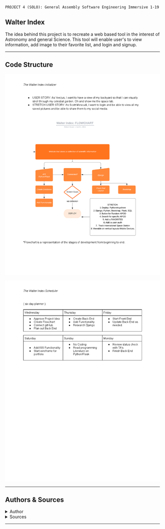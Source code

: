 ```
PROJECT 4 (SOLO): General Assembly Software Engineering Immersive 1-19
```
## Walter Index
The idea behind this project is to recreate a web based tool in the interest of Astronomy and general Science. This tool will enable user's to view information, add image to their favorite list, and login and signup. 

- - - -

## Code Structure

![alt text](images/Planner.png)

![alt text](images/scheduler.png)
- - - - 

## Authors & Sources
<details>
  <summary>Author</summary>
  <p>
    :bust_in_silhouette: Software Engineer: Robert 'rikk' Guest - email: rikkxdzn@icloud.com
  </p>
</details>
<details>
  <summary>Sources</summary>
  <p>
    :exclamation:Phil Winchester, Ben Manning, John Jacobs, Glenn Brown, Raahima Ahmed, & Ron Myers:exclamation:
  </p>
  <p>
    :exclamation:API keys provided by NASA Open API - [NASA Open API](https://api.nasa.gov)
    :exclamation:API keys provided by OPEN NOTIFY - [OPEN NOTIFY ORG](http://open-notify.org/)
    :exclamation:Stack Overflow: Date Picker Widget with Flask - [solvedBy Doobeh](https://stackoverflow.com/questions/26057710/datepickerwidget-with-flask-flask-admin-and-wtforms)
    :exclamation:Bootstrap Docs, Jinja2 Docs, Flask Docs, 
  </p>
</details>

- - - -
